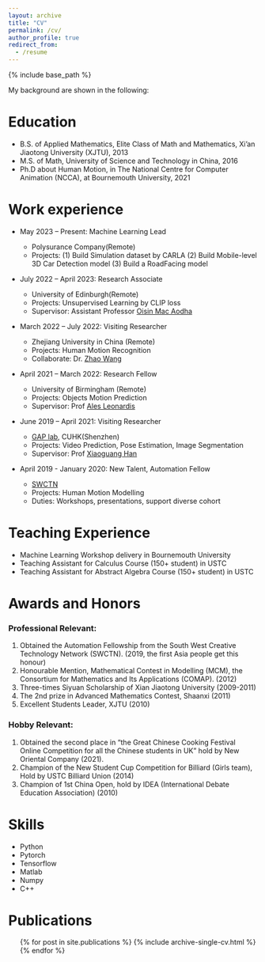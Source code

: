 ```yaml
---
layout: archive
title: "CV"
permalink: /cv/
author_profile: true
redirect_from:
  - /resume
---
```


{% include base_path %}

My background are shown in the following:

Education
======
* B.S. of Applied Mathematics, Elite Class of Math and Mathematics, Xi’an Jiaotong University (XJTU), 2013
* M.S. of Math, University of Science and Technology in China, 2016
* Ph.D about Human Motion, in The National Centre for Computer Animation (NCCA), at Bournemouth University, 2021 


Work experience
======
* May 2023 – Present: Machine Learning Lead
  * Polysurance Company(Remote)
  * Projects: (1) Build Simulation dataset by CARLA (2) Build Mobile-level 3D Car Detection model (3) Build a RoadFacing model

  
* July 2022 – April 2023: Research Associate
  * University of Edinburgh(Remote)
  * Projects: Unsupervised Learning by CLIP loss
  * Supervisor: Assistant Professor [Oisin Mac Aodha](https://homepages.inf.ed.ac.uk/omacaod/)

* March 2022 – July 2022: Visiting Researcher
  * Zhejiang University in China (Remote)
  * Projects: Human Motion Recognition
  * Collaborate: Dr. [Zhao Wang](https://www.researchgate.net/profile/Zhao-Wang-11) 
  
* April 2021 – March 2022: Research Fellow
  * University of Birmingham (Remote)
  * Projects: Objects Motion Prediction 
  * Supervisor: Prof [Ales Leonardis](https://www.birmingham.ac.uk/staff/profiles/computer-science/academic-staff/leonardis-ales.aspx)

* June 2019 – April 2021: Visiting Researcher
  * [GAP lab](https://gaplab.cuhk.edu.cn/), CUHK(Shenzhen)
  * Projects: Video Prediction, Pose Estimation, Image Segmentation
  * Supervisor: Prof [Xiaoguang Han](https://sse.cuhk.edu.cn/en/faculty/hanxiaoguang)

* April 2019 - January 2020: New Talent, Automation Fellow
  * [SWCTN](https://www.swctn.org.uk/automation/)
  * Projects: Human Motion Modelling
  * Duties: Workshops, presentations, support diverse cohort

Teaching Experience
======
* Machine Learning Workshop delivery in Bournemouth University
* Teaching Assistant for Calculus Course (150+ student) in USTC
* Teaching Assistant for Abstract Algebra Course (150+ student) in USTC

Awards and Honors
======
### Professional Relevant:
1. Obtained the Automation Fellowship from the South West Creative Technology Network (SWCTN). (2019, the first Asia people get this honour)
1. Honourable Mention, Mathematical Contest in Modelling (MCM), the Consortium for Mathematics and Its Applications (COMAP). (2012)
1. Three-times Siyuan Scholarship of Xian Jiaotong University (2009-2011)
1. The 2nd prize in Advanced Mathematics Contest, Shaanxi (2011)
1. Excellent Students Leader, XJTU (2010)

### Hobby Relevant:
1. Obtained the second place in “the Great Chinese Cooking Festival Online Competition for all the Chinese students in UK” hold by New Oriental Company (2021). 
1. Champion of the New Student Cup Competition for Billiard (Girls team), Hold by USTC Billiard Union (2014)
1. Champion of 1st China Open, hold by IDEA (International Debate Education Association) (2010)

  
Skills
======
* Python
* Pytorch
* Tensorflow
* Matlab
* Numpy
* C++

Publications
======
  <ul>{% for post in site.publications %}
    {% include archive-single-cv.html %}
  {% endfor %}</ul>

